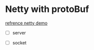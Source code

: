 # Netty with protoBuf

[refrence netty demo](https://github.com/netty/netty/tree/master/example/src/main/java/io/netty/example/http/websocketx/client)

- [ ] server
- [ ] socket

